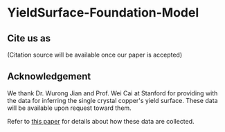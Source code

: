 # YieldSurface-Foundation-Model

## Cite us as
(Citation source will be available once our paper is accepted)

## Acknowledgement
We thank Dr. Wurong Jian and Prof. Wei Cai at Stanford for providing with the data for inferring the single crystal copper's yield surface.
These data will be available upon request toward them.

Refer to [this paper](https://www.sciencedirect.com/science/article/pii/S0022509624000437) for details about how these data are collected.
